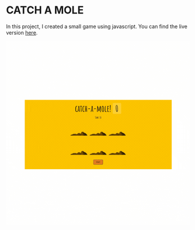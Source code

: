 # CATCH A MOLE

In this project, I created a small game using javascript.
You can find the live version [here](https://catch-a-mole-murat7001.vercel.app/).

![](https://github.com/murat7001/catch-a-mole/blob/master/catchAMole.gif)
